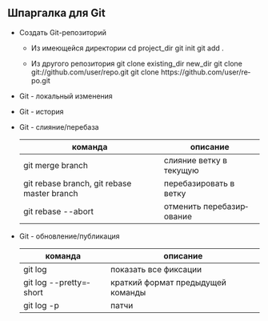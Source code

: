 ## Шпаргалка для Git

* Создать Git-ре­поз­иторий

   * Из имеющейся директории
cd proje­­ct_dir
git init
git add .

   * Из другого репози­тория
git clone exist­­ing­­_dir new_dir
git clone git:/­­/gi­­th­u­b.c­­om/­­us­e­r­/r­­epo.git
git clone https­­://­­gi­t­h­ub.c­o­­m/u­­se­r­/­re­­po.git

* Git - локальный изменения

* Git - история

* Git - слияни­е/п­еребаза

    команда | описание 
     --- | ---
  git merge branch | cлияние ветку в текущую
  git rebase branch, git rebase master branch | переба­зир­овать в ветку
  git rebase --abort | отменить переба­зир­ование
  

* Git - обновл­ени­е/п­убл­икация

   команда | описание 
  --- | ---
   git log | показать все фиксации 
   git log --pret­­ty­=­short | краткий формат предыдущей команды
   git log -p | патчи
